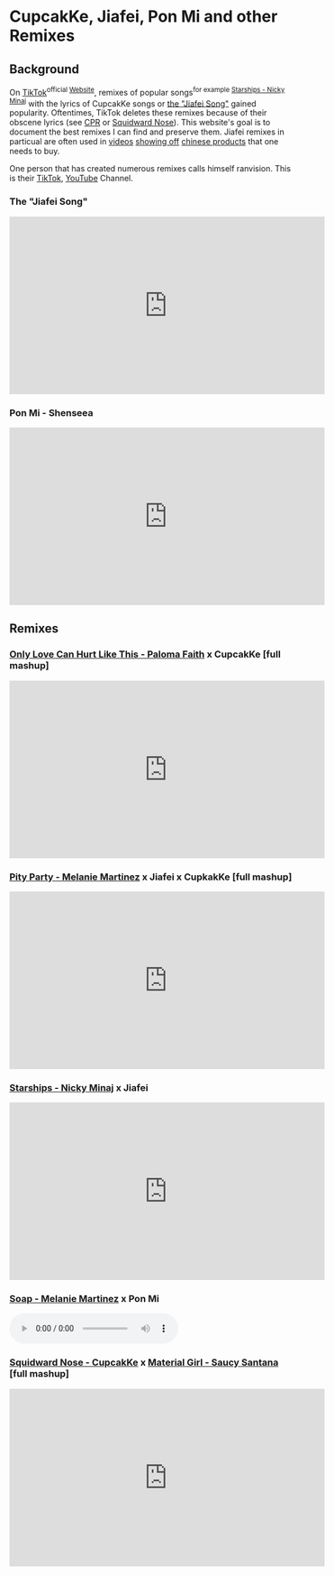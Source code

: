# CupcakKe, Jiafei, Pon Mi and other Remixes

## Background
On [TikTok](https://en.wikipedia.org/wiki/TikTok)<sup>official [Website](https://www.tiktok.com/)</sup>, remixes of popular songs<sup>for example [Starships - Nicky Minaj](#starships---nicky-minaj-x-jiafei)</sup> with the lyrics of CupcakKe songs or [the "Jiafei Song"](#the-jiafei-song) gained popularity. Oftentimes, TikTok deletes these remixes because of their obscene lyrics (see [CPR](https://www.youtube.com/watch?v=aRO4wQ4SVTk) or [Squidward Nose](https://www.youtube.com/watch?v=8Jo_sAPspIQ)). This website's goal is to document the best remixes I can find and preserve them. Jiafei remixes in particual are often used in [videos](https://www.tiktok.com/@chiwis_minaj/video/7086754267494714630) [showing off](https://www.tiktok.com/@jiafei_home_products/video/7100469823250926853) [chinese products](https://www.tiktok.com/@jiafei_home_products/video/7095322469283745029) that one needs to buy.

One person that has created numerous remixes calls himself ranvision. This is their [TikTok](https://www.tiktok.com/@ranvision_official), [YouTube](https://www.youtube.com/channel/UCJctRkdcsQMz7DB0rbZtGhQ) Channel.

### The "Jiafei Song"
<iframe width="560" height="315" src="https://www.youtube.com/embed/f63oc8d8mIM?start=28" title="YouTube video player" frameborder="0" allow="accelerometer; autoplay; clipboard-write; encrypted-media; gyroscope; picture-in-picture" allowfullscreen></iframe>

### Pon Mi - Shenseea
<iframe width="560" height="315" src="https://www.youtube.com/embed/D1XbDlgTIrI?start=9" title="YouTube video player" frameborder="0" allow="accelerometer; autoplay; clipboard-write; encrypted-media; gyroscope; picture-in-picture" allowfullscreen></iframe>

## Remixes
### [Only Love Can Hurt Like This - Paloma Faith](https://www.youtube.com/watch?v=skEXVQ_z9ag) x CupcakKe **\[full mashup\]**
<iframe width="560" height="315" src="https://www.youtube.com/embed/KjJybTxoFkI" title="YouTube video player" frameborder="0" allow="accelerometer; autoplay; clipboard-write; encrypted-media; gyroscope; picture-in-picture" allowfullscreen></iframe>

### [Pity Party - Melanie Martinez](https://youtu.be/jJfYduWvDmI?t=45) x Jiafei x CupkakKe **\[full mashup\]**
<iframe width="560" height="315" src="https://www.youtube.com/embed/gVFuJwfzngs" title="YouTube video player" frameborder="0" allow="accelerometer; autoplay; clipboard-write; encrypted-media; gyroscope; picture-in-picture" allowfullscreen></iframe>

### [Starships - Nicky Minaj](https://youtu.be/s_x76GztTQE?t=42) x Jiafei
<iframe width="560" height="315" src="https://www.youtube.com/embed/2-sI4kWW8hk" title="YouTube video player" frameborder="0" allow="accelerometer; autoplay; clipboard-write; encrypted-media; gyroscope; picture-in-picture" allowfullscreen></iframe>

### [Soap - Melanie Martinez](https://youtu.be/k4INC0yk_vo?t=56) x Pon Mi
<audio controls="">
  <source src="/CupcakKeJiafeiRemixes/downloaded_remixes/soap_melanie_martinez_x_pon_mi.mp3" type="audio/mpeg">
</audio>

### [Squidward Nose - CupcakKe](https://www.youtube.com/watch?v=8Jo_sAPspIQ) x [Material Girl - Saucy Santana](https://www.youtube.com/watch?v=0en8CjgVl6w) **\[full mashup\]**
<iframe width="560" height="315" src="https://www.youtube.com/embed/AsS8mjxJiVE" title="YouTube video player" frameborder="0" allow="accelerometer; autoplay; clipboard-write; encrypted-media; gyroscope; picture-in-picture" allowfullscreen></iframe>
